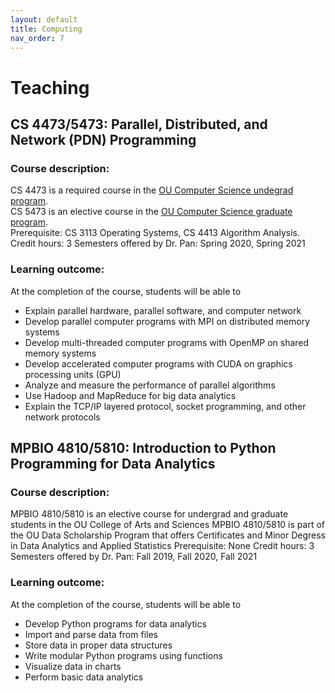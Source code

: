 ```yaml
---
layout: default
title: Computing
nav_order: 7
---
```

# Teaching

## CS 4473/5473: Parallel, Distributed, and Network (PDN) Programming

### Course description:
CS 4473 is a required course in the [OU Computer Science undegrad program](https://www.ou.edu/coe/cs/academics/undergrad/deg_plans_flowcharts).  
CS 5473 is an elective course in the [OU Computer Science graduate program](https://www.ou.edu/content/dam/CoE/CS/PDFs/Forms/Apps/PhD_StudentChecklist_Fall2021.pdf).  
Prerequisite: CS 3113 Operating Systems, CS 4413 Algorithm Analysis. 
Credit hours: 3
Semesters offered by Dr. Pan: Spring 2020, Spring 2021

### Learning outcome: 
At the completion of the course, students will be able to
-	Explain parallel hardware, parallel software, and computer network
-	Develop parallel computer programs with MPI on distributed memory systems
-	Develop multi-threaded computer programs with OpenMP on shared memory systems
-	Develop accelerated computer programs with CUDA on graphics processing units (GPU)
-	Analyze and measure the performance of parallel algorithms
-	Use Hadoop and MapReduce for big data analytics
-	Explain the TCP/IP layered protocol, socket programming, and other network protocols

## MPBIO 4810/5810: Introduction to Python Programming for Data Analytics

### Course description:
MPBIO 4810/5810 is an elective course for undergrad and graduate students in the OU College of Arts and Sciences
MPBIO 4810/5810 is part of the OU Data Scholarship Program that offers Certificates and Minor Degress in Data Analytics and Applied Statistics
Prerequisite: None 
Credit hours: 3
Semesters offered by Dr. Pan: Fall 2019, Fall 2020, Fall 2021

### Learning outcome: 
At the completion of the course, students will be able to
-	Develop Python programs for data analytics
-	Import and parse data from files
-	Store data in proper data structures 
-	Write modular Python programs using functions   
-	Visualize data in charts
-	Perform basic data analytics 



